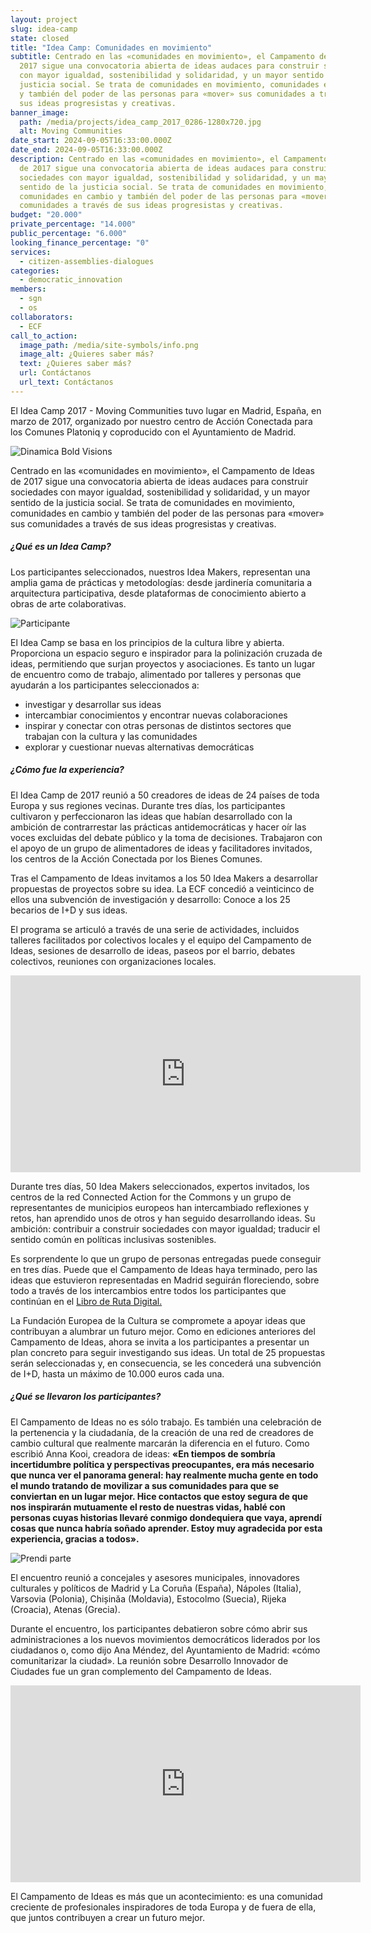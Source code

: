 ```yaml
---
layout: project
slug: idea-camp
state: closed
title: "Idea Camp: Comunidades en movimiento"
subtitle: Centrado en las «comunidades en movimiento», el Campamento de Ideas de
  2017 sigue una convocatoria abierta de ideas audaces para construir sociedades
  con mayor igualdad, sostenibilidad y solidaridad, y un mayor sentido de la
  justicia social. Se trata de comunidades en movimiento, comunidades en cambio
  y también del poder de las personas para «mover» sus comunidades a través de
  sus ideas progresistas y creativas.
banner_image:
  path: /media/projects/idea_camp_2017_0286-1280x720.jpg
  alt: Moving Communities
date_start: 2024-09-05T16:33:00.000Z
date_end: 2024-09-05T16:33:00.000Z
description: Centrado en las «comunidades en movimiento», el Campamento de Ideas
  de 2017 sigue una convocatoria abierta de ideas audaces para construir
  sociedades con mayor igualdad, sostenibilidad y solidaridad, y un mayor
  sentido de la justicia social. Se trata de comunidades en movimiento,
  comunidades en cambio y también del poder de las personas para «mover» sus
  comunidades a través de sus ideas progresistas y creativas.
budget: "20.000"
private_percentage: "14.000"
public_percentage: "6.000"
looking_finance_percentage: "0"
services:
  - citizen-assemblies-dialogues
categories:
  - democratic_innovation
members:
  - sgn
  - os
collaborators:
  - ECF
call_to_action:
  image_path: /media/site-symbols/info.png
  image_alt: ¿Quieres saber más?
  text: ¿Quieres saber más?
  url: Contáctanos
  url_text: Contáctanos
---
```

El Idea Camp 2017 - Moving Communities tuvo lugar en Madrid, España, en marzo de 2017, organizado por nuestro centro de Acción Conectada para los Comunes Platoniq y coproducido con el Ayuntamiento de Madrid.

![Dinamica Bold Visions](/media/download-33-1280x720.jpeg "Dinamica Bold Visions")

Centrado en las «comunidades en movimiento», el Campamento de Ideas de 2017 sigue una convocatoria abierta de ideas audaces para construir sociedades con mayor igualdad, sostenibilidad y solidaridad, y un mayor sentido de la justicia social. Se trata de comunidades en movimiento, comunidades en cambio y también del poder de las personas para «mover» sus comunidades a través de sus ideas progresistas y creativas.

##### ¿Qué es un Idea Camp?

Los participantes seleccionados, nuestros Idea Makers, representan una amplia gama de prácticas y metodologías: desde jardinería comunitaria a arquitectura participativa, desde plataformas de conocimiento abierto a obras de arte colaborativas.

![Participante](/media/download-36.jpeg "Participante")

El Idea Camp se basa en los principios de la cultura libre y abierta. Proporciona un espacio seguro e inspirador para la polinización cruzada de ideas, permitiendo que surjan proyectos y asociaciones. Es tanto un lugar de encuentro como de trabajo, alimentado por talleres y personas que ayudarán a los participantes seleccionados a:

* investigar y desarrollar sus ideas
* intercambiar conocimientos y encontrar nuevas colaboraciones
* inspirar y conectar con otras personas de distintos sectores que trabajan con la cultura y las comunidades
* explorar y cuestionar nuevas alternativas democráticas

##### ¿Cómo fue la experiencia?

El Idea Camp de 2017 reunió a 50 creadores de ideas de 24 países de toda Europa y sus regiones vecinas. Durante tres días, los participantes cultivaron y perfeccionaron las ideas que habían desarrollado con la ambición de contrarrestar las prácticas antidemocráticas y hacer oír las voces excluidas del debate público y la toma de decisiones. Trabajaron con el apoyo de un grupo de alimentadores de ideas y facilitadores invitados, los centros de la Acción Conectada por los Bienes Comunes.

Tras el Campamento de Ideas invitamos a los 50 Idea Makers a desarrollar propuestas de proyectos sobre su idea. La ECF concedió a veinticinco de ellos una subvención de investigación y desarrollo: Conoce a los 25 becarios de I+D y sus ideas.

El programa se articuló a través de una serie de actividades, incluidos talleres facilitados por colectivos locales y el equipo del Campamento de Ideas, sesiones de desarrollo de ideas, paseos por el barrio, debates colectivos, reuniones con organizaciones locales.

<iframe width="560" height="315" src="https://www.youtube.com/embed/7CX-Rc9qpW0?si=b-6VG8M2h3NMsdHn" title="YouTube video player" frameborder="0" allow="accelerometer; autoplay; clipboard-write; encrypted-media; gyroscope; picture-in-picture; web-share" referrerpolicy="strict-origin-when-cross-origin" allowfullscreen></iframe>

Durante tres días, 50 Idea Makers seleccionados, expertos invitados, los centros de la red Connected Action for the Commons y un grupo de representantes de municipios europeos han intercambiado reflexiones y retos, han aprendido unos de otros y han seguido desarrollando ideas. Su ambición: contribuir a construir sociedades con mayor igualdad; traducir el sentido común en políticas inclusivas sostenibles.

Es sorprendente lo que un grupo de personas entregadas puede conseguir en tres días. Puede que el Campamento de Ideas haya terminado, pero las ideas que estuvieron representadas en Madrid seguirán floreciendo, sobre todo a través de los intercambios entre todos los participantes que continúan en el [Libro de Ruta Digital.](https://roadbook.ideacamp2017.eu)

La Fundación Europea de la Cultura se compromete a apoyar ideas que contribuyan a alumbrar un futuro mejor. Como en ediciones anteriores del Campamento de Ideas, ahora se invita a los participantes a presentar un plan concreto para seguir investigando sus ideas. Un total de 25 propuestas serán seleccionadas y, en consecuencia, se les concederá una subvención de I+D, hasta un máximo de 10.000 euros cada una.

##### ¿Qué se llevaron los participantes?

El Campamento de Ideas no es sólo trabajo. Es también una celebración de la pertenencia y la ciudadanía, de la creación de una red de creadores de cambio cultural que realmente marcarán la diferencia en el futuro. Como escribió Anna Kooi, creadora de ideas: **«En tiempos de sombría incertidumbre política y perspectivas preocupantes, era más necesario que nunca ver el panorama general: hay realmente mucha gente en todo el mundo tratando de movilizar a sus comunidades para que se conviertan en un lugar mejor. Hice contactos que estoy segura de que nos inspirarán mutuamente el resto de nuestras vidas, hablé con personas cuyas historias llevaré conmigo dondequiera que vaya, aprendí cosas que nunca habría soñado aprender. Estoy muy agradecida por esta experiencia, gracias a todos».**

![Prendi parte](/media/photo_2024-07-31_15-48-32.jpg "Prendi parte")

El encuentro reunió a concejales y asesores municipales, innovadores culturales y políticos de Madrid y La Coruña (España), Nápoles (Italia), Varsovia (Polonia), Chișinăa (Moldavia), Estocolmo (Suecia), Rijeka (Croacia), Atenas (Grecia).

Durante el encuentro, los participantes debatieron sobre cómo abrir sus administraciones a los nuevos movimientos democráticos liderados por los ciudadanos o, como dijo Ana Méndez, del Ayuntamiento de Madrid: «cómo comunitarizar la ciudad». La reunión sobre Desarrollo Innovador de Ciudades fue un gran complemento del Campamento de Ideas.

<iframe width="560" height="315" src="https://www.youtube.com/embed/CxK_LVE2ntw?si=oD5rPUBUOg3rL6lK" title="YouTube video player" frameborder="0" allow="accelerometer; autoplay; clipboard-write; encrypted-media; gyroscope; picture-in-picture; web-share" referrerpolicy="strict-origin-when-cross-origin" allowfullscreen></iframe>

El Campamento de Ideas es más que un acontecimiento: es una comunidad creciente de profesionales inspiradores de toda Europa y de fuera de ella, que juntos contribuyen a crear un futuro mejor.
